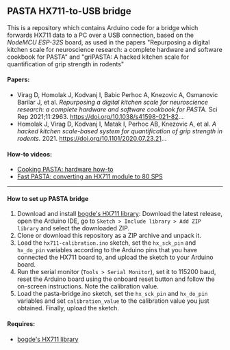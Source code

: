 ## PASTA HX711-to-USB bridge 

This is a repository which contains Arduino code for a bridge which forwards HX711 data to a PC over a USB connection, based on the *NodeMCU ESP-32S* board, as used in the papers "Repurposing a digital kitchen scale for neuroscience research: a complete hardware and software cookbook for PASTA" and "griPASTA: A hacked kitchen scale for quantification of grip strength in rodents"

#### Papers:

 * Virag D, Homolak J, Kodvanj I, Babic Perhoc A, Knezovic A, Osmanovic Barilar J, et al. *Repurposing a digital kitchen scale for neuroscience research: a complete hardware and software cookbook for PASTA.* Sci Rep 2021;11:2963. https://doi.org/10.1038/s41598-021-82...
 * Homolak J, Virag D, Kodvanj I, Matak I, Perhoc AB, Knezovic A, et al. *A hacked kitchen scale-based system for quantification of grip strength in rodents.* 2021. https://doi.org/10.1101/2020.07.23.21...

#### How-to videos:

 * [Cooking PASTA: hardware how-to](https://www.youtube.com/watch?v=JPkPoqzhAT8)
 * [Fast PASTA: converting an HX711 module to 80 SPS](https://www.youtube.com/watch?v=0cxS-a837bY)

----

#### How to set up PASTA bridge

1. Download and install [bogde's HX711 library](https://github.com/bogde/HX711): Download the latest release, open the Arduino IDE, go to `Sketch > Include library > Add ZIP library` and select the downloaded ZIP.
2. Clone or download this repository as a ZIP archive and unpack it.
3. Load the `hx711-calibration.ino` sketch, set the `hx_sck_pin` and `hx_do_pin` variables according to the Arduino pins that you have connected the HX711 board to, and upload the sketch to your Arduino board.
4. Run the serial monitor (`Tools > Serial Monitor`), set it to 115200 baud, reset the Arduino board using the onboard reset button and follow the on-screen instructions. Note the calibration value.
5. Load the pasta-bridge.ino sketch, set the `hx_sck_pin` and `hx_do_pin` variables and set `calibration_value` to the calibration value you just obtained. Finally, upload the sketch.

#### Requires:

* [bogde's HX711 library](https://github.com/bogde/HX711)
